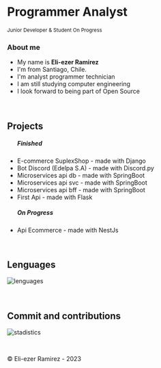 <h1>Programmer Analyst</h1>
<sub> Junior Developer & Student On Progress</sub>



<h3>About me</h3>
<ul> 
    <li>My name is <strong>Eli-ezer Ramirez</strong></li> 
    <li>I'm from Santiago, Chile.</li>
    <li>I'm analyst programmer technician</li>
    <li>I am still studying computer engineering</li>
    <li>I look forward to being part of Open Source</li>     
</ul>


</br>

## Projects
<ul>
    <h5>Finished</h5>
    <li>E-commerce SuplexShop - made with Django</li>
    <li>Bot Discord (Edelpa S.A) - made with Discord.py</li>
    <li>Microservices api db - made with SpringBoot</li>
    <li>Microservices api svc - made with SpringBoot</li>
    <li>Microservices api bff - made with SpringBoot</li>
    <li>First Api - made with Flask</li>
</ul>

<ul>
    <h5>On Progress</h5>
    <li>Api Ecommerce - made with NestJs</li>
</ul>

</br>

## Lenguages

![lenguages](http://github-profile-summary-cards.vercel.app/api/cards/most-commit-language?username=EliezerRamirezRuiz&theme=github_dark)

</br>

## Commit and contributions

![stadistics](http://github-profile-summary-cards.vercel.app/api/cards/profile-details?username=EliezerRamirezRuiz&theme=github_dark)


</br>

©️ Eli-ezer Ramirez - 2023

